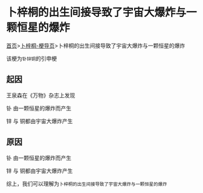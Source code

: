# 卜梓桐的出生间接导致了宇宙大爆炸与一颗恒星的爆炸

[首页](/)>[卜梓桐-梗导页](/卜梓桐)>卜梓桐的出生间接导致了宇宙大爆炸与一颗恒星的爆炸

该梗为`钋锌铜`的引申梗

## 起因

王泉森在《万物》杂志上发现

钋 由一颗恒星的爆炸而产生

锌 与 铜都由宇宙大爆炸产生

## 原因

钋 由一颗恒星的爆炸而产生

锌 与 铜都由宇宙大爆炸产生

综上，我们可以理解为`卜梓桐的出生间接导致了宇宙大爆炸与一颗恒星的爆炸`
